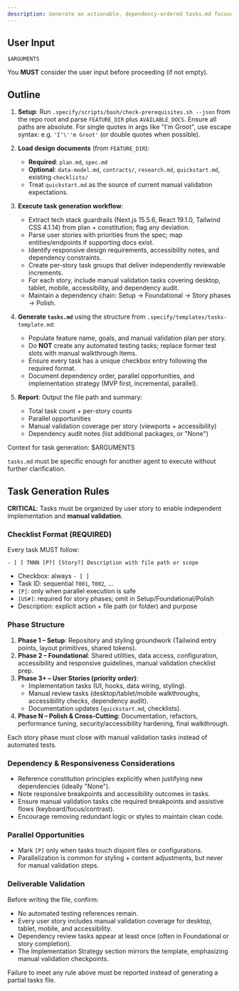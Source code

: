 ```yaml
---
description: Generate an actionable, dependency-ordered tasks.md focused on manual validation and responsive delivery.
---
```


## User Input

```text
$ARGUMENTS
```

You **MUST** consider the user input before proceeding (if not empty).

## Outline

1. **Setup**: Run `.specify/scripts/bash/check-prerequisites.sh --json` from the repo root and parse `FEATURE_DIR` plus `AVAILABLE_DOCS`. Ensure all paths are absolute. For single quotes in args like "I'm Groot", use escape syntax: e.g. `'I'\''m Groot'` (or double quotes when possible).

2. **Load design documents** (from `FEATURE_DIR`):
   - **Required**: `plan.md`, `spec.md`
   - **Optional**: `data-model.md`, `contracts/`, `research.md`, `quickstart.md`, existing `checklists/`
   - Treat `quickstart.md` as the source of current manual validation expectations.

3. **Execute task generation workflow**:
   - Extract tech stack guardrails (Next.js 15.5.6, React 19.1.0, Tailwind CSS 4.1.14) from plan + constitution; flag any deviation.
   - Parse user stories with priorities from the spec; map entities/endpoints if supporting docs exist.
   - Identify responsive design requirements, accessibility notes, and dependency constraints.
   - Create per-story task groups that deliver independently reviewable increments.
   - For each story, include manual validation tasks covering desktop, tablet, mobile, accessibility, and dependency audit.
   - Maintain a dependency chain: Setup → Foundational → Story phases → Polish.

4. **Generate `tasks.md`** using the structure from `.specify/templates/tasks-template.md`:
   - Populate feature name, goals, and manual validation plan per story.
   - Do **NOT** create any automated testing tasks; replace former test slots with manual walkthrough items.
   - Ensure every task has a unique checkbox entry following the required format.
   - Document dependency order, parallel opportunities, and implementation strategy (MVP first, incremental, parallel).

5. **Report**: Output the file path and summary:
   - Total task count + per-story counts
   - Parallel opportunities
   - Manual validation coverage per story (viewports + accessibility)
   - Dependency audit notes (list additional packages, or "None")

Context for task generation: $ARGUMENTS

`tasks.md` must be specific enough for another agent to execute without further clarification.

## Task Generation Rules

**CRITICAL**: Tasks must be organized by user story to enable independent implementation and **manual validation**.

### Checklist Format (REQUIRED)

Every task MUST follow:

```
- [ ] TNNN [P?] [Story?] Description with file path or scope
```

- Checkbox: always `- [ ]`
- Task ID: sequential `T001`, `T002`, …
- `[P]`: only when parallel execution is safe
- `[US#]`: required for story phases; omit in Setup/Foundational/Polish
- Description: explicit action + file path (or folder) and purpose

### Phase Structure

1. **Phase 1 – Setup**: Repository and styling groundwork (Tailwind entry points, layout primitives, shared tokens).
2. **Phase 2 – Foundational**: Shared utilities, data access, configuration, accessibility and responsive guidelines, manual validation checklist prep.
3. **Phase 3+ – User Stories (priority order)**:
   - Implementation tasks (UI, hooks, data wiring, styling).
   - Manual review tasks (desktop/tablet/mobile walkthroughs, accessibility checks, dependency audit).
   - Documentation updates (`quickstart.md`, checklists).
4. **Phase N – Polish & Cross-Cutting**: Documentation, refactors, performance tuning, security/accessibility hardening, final walkthrough.

Each story phase must close with manual validation tasks instead of automated tests.

### Dependency & Responsiveness Considerations

- Reference constitution principles explicitly when justifying new dependencies (ideally "None").
- Note responsive breakpoints and accessibility outcomes in tasks.
- Ensure manual validation tasks cite required breakpoints and assistive flows (keyboard/focus/contrast).
- Encourage removing redundant logic or styles to maintain clean code.

### Parallel Opportunities

- Mark `[P]` only when tasks touch disjoint files or configurations.
- Parallelization is common for styling + content adjustments, but never for manual validation steps.

### Deliverable Validation

Before writing the file, confirm:

- No automated testing references remain.
- Every user story includes manual validation coverage for desktop, tablet, mobile, and accessibility.
- Dependency review tasks appear at least once (often in Foundational or story completion).
- The Implementation Strategy section mirrors the template, emphasizing manual validation checkpoints.

Failure to meet any rule above must be reported instead of generating a partial tasks file.
